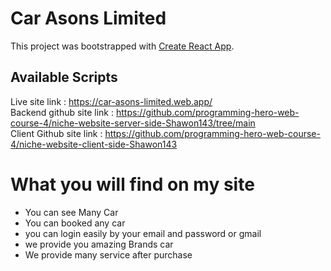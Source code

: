 # Car Asons Limited

This project was bootstrapped with [Create React App](https://github.com/facebook/create-react-app).

## Available Scripts

Live site link : https://car-asons-limited.web.app/ \
Backend github site link : https://github.com/programming-hero-web-course-4/niche-website-server-side-Shawon143/tree/main \
Client Github site link : https://github.com/programming-hero-web-course-4/niche-website-client-side-Shawon143

# What you will find on my site
* You can see Many Car 
* You can booked any car
* you can login easily by your email and password or gmail
* we provide you amazing Brands car 
* We provide many service after purchase 
